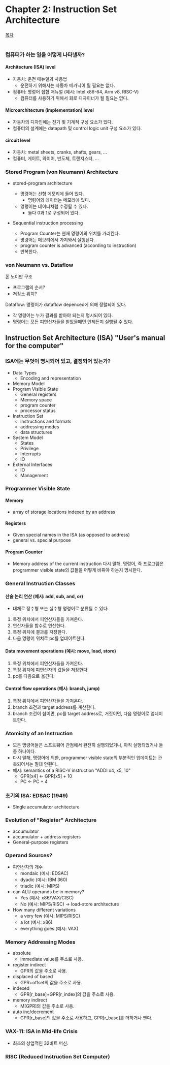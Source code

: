 # Chapter 2: Instruction Set Architecture
[목차](index.md)<br><br>

### 컴퓨터가 하는 일을 어떻게 나타낼까?
#### Architecture (ISA) level
- 자동차: 운전 매뉴얼과 사용법
    - 운전하기 위해서는 자동차 메카닉이 될 필요는 없다.
- 컴퓨터: 명렁어 집합 매뉴얼 (예시: Intel x86-64, Arm v8, RISC-V)
    - 컴퓨터를 사용하기 위해서 회로 디자이너가 될 필요는 없다.

#### Microarchitecture (implementation) level
- 자동차의 디자인에는 전기 및 기계적 구성 요소가 있다.
- 컴퓨터의 설계에는 datapath 및 control logic unit 구성 요소가 있다.

#### circuit level
- 자동차: metal sheets, cranks, shafts, gears, ...
- 컴퓨터, 게이트, 와이어, 반도체, 트랜지스터, ...

### Stored Program (von Neumann) Architecture
- stored-program architecture
    - 명령어는 선형 메모리에 들어 있다.
        - 명렁어와 데이터는 메모리에 있다.
    - 명렁어는 데이터처럼 수정될 수 있다.
        - 둘다 0과 1로 구성되어 있다.

- Sequential instruction processing
    - Program Counter는 현재 명령어의 위치를 가리킨다.
    - 명령어는 메모리에서 가져와서 실행된다.
    - program counter is advanced (according to instruction)
    - 반복한다.

### von Neumann vs. Dataflow
폰 노이만 구조
- 프로그램의 순서?
- 저장소 위치?

Dataflow: 명령어가 dataflow depenced에 의해 정렬되어 있다.
- 각 명령어는 누가 결과를 받아야 되는지 명시되어 있다.
- 명령어는 모든 피연산자들을 받았을때면 언제든지 실행될 수 있다.

## Instruction Set Architecture (ISA) "User's manual for the computer"
### ISA에는 무엇이 명시되어 있고, 결정되어 있는가?
- Data Types
    - Encoding and representation
- Memory Model
- Program Visible State
    - General registers
    - Memory space
    - program counter
    - processor status
- Instruction Set
    - instructions and formats
    - addressing modes
    - data structures
- System Model
    - States
    - Privilege
    - Interrupts
    - IO
- External Interfaces
    - IO
    - Management

### Programmer Visible State
#### Memory
- array of storage locations indexed by an address

#### Registers
- Given special names in the ISA (as opposed to address)
- general vs. special purpose

#### Program Counter
- Memory address of the current instruction
다시 말해, 명렁어, 즉 프로그램은 programmer visible state의 값들을 어떻게 바꿔야 하는지 명시한다.

### General Instruction Classes
#### 산술 논리 연산 (예시: add, sub, and, or)
- 대체로 정수형 또는 실수형 명렁어로 분류될 수 있다.
1) 특정 위치에서 피연산자들을 가져온다.
2) 연산자들을 함수로 연산한다.
3) 특정 위치에 결과를 저장한다.
4) 다음 명렁어 위치로 pc를 업데이트한다.

#### Data movement operations (예시: move, load, store)
1) 특정 위치에서 피연산자들을 가져온다.
2) 특정 위치에 피연산자의 값들을 저장한다.
3) pc를 다음으로 옮긴다.

#### Control flow operations (예시: branch, jump)
1) 특정 위치에서 피연산자들을 가져온다.
2) branch 조건과 target address를 계산한다.
3) branch 조건이 참이면, pc를 target address로, 거짓이면, 다음 명령어로 업데이트한다.

### Atomicity of an Instruction
- 모든 명령어들은 소프트웨어 관점에서 완전히 실행되었거나, 아직 실행되었거나 둘중 하나이다.
- 다시 말해, 명령어에 의한, programmer visible state의 부분적인 업데이트는 관측되어서는 절대 안된다.
- 예시: semantics of a RISC-V instruction "ADDI x4, x5, 10"
    - GPR[x4] <- GPR[x5] + 10
    - PC <- PC + 4

### 초기의 ISA: EDSAC (1949)
- Single accumulator architecture

### Evolution of "Register" Architecture
- accumulator
- accumulator + address registers
- General-purpose registers

### Operand Sources?
- 피연산자의 개수
    - mondaic (예시: EDSAC)
    - dyadic (예시: IBM 360)
    - triadic (예시: MIPS)
- can ALU operands be in memory?
    - Yes (예시: x86/VAX/CISC)
    - No (예시: MIPS/RISC) -> load-store architecture
- How many different variations
    - a very few (예시: MIPS/RISC)
    - a lot (예시: x86)
    - everything goes (예시: VAX)

### Memory Addressing Modes
- absolute
    - immediate value를 주소로 사용.
- register indirect
    - GPR의 값을 주소로 사용.
- displaced of based
    - GPR+offset의 값을 주소로 사용.
- indexed
    - GPR[r_base]+GPR[r_index]의 값을 주소로 사용.
- memory indirect
    - M[GPR]의 값을 주소로 사용.
- auto inc/decrement
    - GPR[r_base]의 값을 주소로 사용하고, GPR[r_base]를 더하거나 뺀다.

### VAX-11: ISA in Mid-life Crisis
- 최초의 상업적인 32비트 머신.

### RISC (Reduced Instruction Set Computer)